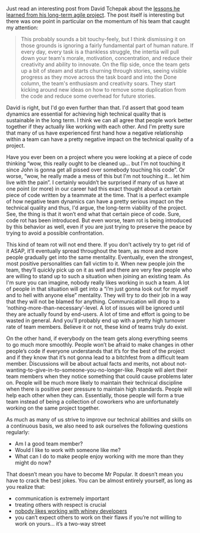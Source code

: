 Just read an interesting post from David Tchepak about the <a href="http://www.davesquared.net/2010/01/lessons-learned-from-my-current-project.html" target="_blank">lessons he learned from his long-term agile project</a>. The post itself is interesting but there was one point in particular on the momentum of his team that caught my attention:

> This probably sounds a bit touchy-feely, but I think dismissing it on those grounds is ignoring a fairly fundamental part of human nature. If every day, every task is a thankless struggle, the intertia will pull down your team's morale, motivation, concentration, and reduce their creativity and ability to innovate. On the flip side, once the team gets up a bit of steam and starts churning through stories, seeing visible progress as they move across the task board and into the Done column, the team's enthusiasm and creativity soars. They start kicking around new ideas on how to remove some duplication from the code and reduce some overhead for future stories.

David is right, but I'd go even further than that. I'd assert that good team dynamics are essential for achieving high technical quality that is sustainable in the long term. I think we can all agree that people work better together if they actually like working with each other. And I'm pretty sure that many of us have experienced first hand how a negative relationship within a team can have a pretty negative impact on the technical quality of a project. 

Have you ever been on a project where you were looking at a piece of code thinking “wow, this really ought to be cleaned up… but I'm not touching it since John is gonna get all pissed over somebody touching his code”. Or worse, “wow, he really made a mess of this but I'm not touching it… let him live with the pain”. I certainly wouldn’t be surprised if many of us have at one point (or more) in our career had this exact thought about a certain piece of code written by a teammate at the time. That is a perfect example of how negative team dynamics can have a pretty serious impact on the technical quality and thus, I'd argue, the long-term viability of the project. See, the thing is that it won’t end what that certain piece of code. Sure, code rot has been introduced. But even worse, team rot is being introduced by this behavior as well, even if you are just trying to preserve the peace by trying to avoid a possible confrontation.

This kind of team rot will not end there. If you don’t actively try to get rid of it ASAP, it’ll eventually spread throughout the team, as more and more people gradually get into the same mentality. Eventually, even the strongest, most positive personalities can fall victim to it. When new people join the team, they’ll quickly pick up on it as well and there are very few people who are willing to stand up to such a situation when joining an existing team. As I'm sure you can imagine, nobody really likes working in such a team. A lot of people in that situation will get into a “i’m just gonna look out for myself and to hell with anyone else” mentality. They will try to do their job in a way that they will not be blamed for anything. Communication will drop to a ‘nothing-more-than-necessary’-level. A lot of issues will be ignored until they are actually found by end-users. A lot of time and effort is going to be wasted in general. And you’ll probably end up with a pretty high turnover rate of team members. Believe it or not, these kind of teams truly do exist.

On the other hand, if everybody on the team gets along everything seems to go much more smoothly. People won’t be afraid to make changes in other people’s code if everyone understands that it’s for the best of the project and if they know that it’s not gonna lead to a bitchfest from a difficult team member. Discussions will be about actual facts and merits, not about not-wanting-to-give-in-to-someone-you-no-longer-like. People will alert their team members when they notice something that could cause problems later on. People will be much more likely to maintain their technical discipline when there is positive peer pressure to maintain high standards. People will help each other when they can. Essentially, those people will form a true team instead of being a collection of coworkers who are unfortunately working on the same project together.

As much as many of us strive to improve our technical abilities and skills on a continuous basis, we also need to ask ourselves the following questions regularly: 

- Am I a good team member?
- Would I like to work with someone like me?
- What can I do to make people enjoy working with me more than they might do now? 

That doesn’t mean you have to become Mr Popular. It doesn’t mean you have to crack the best jokes. You can be almost entirely yourself, as long as you realize that:

- communication is extremely important
- treating others with respect is crucial
- <a href="/blog/2009/12/dont-be-a-whiny-developer/" target="_blank">nobody likes working with whiney developers</a>
- you can’t expect others to work on their flaws if you’re not willing to work on yours… it’s a two-way street